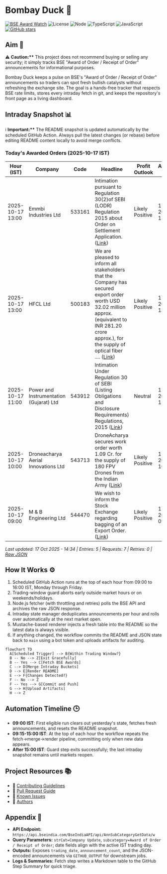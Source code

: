 ﻿# Bombay Duck 🦆

[![BSE Award Watch](https://github.com/dextel2/bombay-duck/actions/workflows/bse-award-watch.yml/badge.svg)](https://github.com/dextel2/bombay-duck/actions/workflows/bse-award-watch.yml) ![License](https://img.shields.io/badge/license-ISC-blue.svg) ![Node](https://img.shields.io/badge/node-20.x-339933.svg) ![TypeScript](https://img.shields.io/badge/TypeScript-5.x-3178C6.svg) ![JavaScript](https://img.shields.io/badge/JavaScript-ES2020-F7DF1E.svg) [![GitHub stars](https://img.shields.io/github/stars/dextel2/bombay-duck?style=social)](https://github.com/dextel2/bombay-duck/stargazers)

<!-- aim:start -->

## Aim 🎯

⚠️ **Caution:\*\*** This project does not recommend buying or selling any security; it simply tracks BSE "Award of Order / Receipt of Order" announcements for informational purposes.

Bombay Duck keeps a pulse on BSE's "Award of Order / Receipt of Order" announcements so traders can spot fresh bullish catalysts without refreshing the exchange site. The goal is a hands-free tracker that respects BSE rate limits, stores every intraday fetch in git, and keeps the repository's front page as a living dashboard.

<!-- aim:end -->

## Intraday Snapshot 📊

ℹ️ **Important:\*\*** The README snapshot is updated automatically by the scheduled GitHub Action. Always pull the latest changes (or rebase) before editing README content locally to avoid merge conflicts.

<!-- snapshot:start -->

### Today's Awarded Orders (2025-10-17 IST)

| Hour (IST) | Company | Code | Headline | Profit Outlook | Announced At |
| --- | --- | --- | --- | --- | --- |
| 2025-10-17 13:00 | Emmbi Industries Ltd | 533161 | Intimation pursuant to Regulation 30(2)of SEBI (LODR) Regulation 2015 about Order on Settlement Application. ([Link](https://www.bseindia.com/stock-share-price/emmbi-industries-ltd/emmbi/533161/)) | Likely Positive | 17 Oct 2025 - 13:53 |
| 2025-10-17 13:00 | HFCL Ltd | 500183 | We are pleased to inform all stakeholders that the Company has secured export order worth USD 32.02 million approx.(equivalent to INR 281.20 crore approx.), for the supply of optical fiber .... ([Link](https://www.bseindia.com/stock-share-price/hfcl-ltd/hfcl/500183/)) | Likely Positive | 17 Oct 2025 - 13:49 |
| 2025-10-17 11:00 | Power and Instrumentation (Gujarat) Ltd | 543912 | Intimation Under Regulation 30 of SEBI (Listing Obligations and Disclosure Requirements) Regulations, 2015 ([Link](https://www.bseindia.com/stock-share-price/power-and-instrumentation-(gujarat)-ltd/pigl/543912/)) | Neutral | 17 Oct 2025 - 11:12 |
| 2025-10-17 10:00 | Droneacharya Aerial Innovations Ltd | 543713 | DroneAcharya secures work order worth 1.09 Cr. for the supply of 180 FPV Drones from the Indian Army ([Link](https://www.bseindia.com/stock-share-price/droneacharya-aerial-innovations-ltd/dronachrya/543713/)) | Likely Positive | 17 Oct 2025 - 10:18 |
| 2025-10-17 09:00 | M & B Engineering Ltd | 544470 | We wish to inform the Stock Exchange regarding bagging of an Export Order. ([Link](https://www.bseindia.com/stock-share-price/m--b-engineering-ltd/mbel/544470/)) | Likely Positive | 17 Oct 2025 - 09:28 |

_Last updated: 17 Oct 2025 - 14:34 | Entries: 5 | Requests: 7 | Retries: 0 | [Raw JSON](data/2025-10-17.json)_

<!-- snapshot:end -->

<!-- how-it-works:start -->

## How It Works ⚙️

1. Scheduled GitHub Action runs at the top of each hour from 09:00 to 16:00 IST, Monday through Friday.
2. Trading-window guard aborts early outside market hours or on weekends/holidays.
3. Node.js fetcher (with throttling and retries) polls the BSE API and archives the raw JSON response.
4. Intraday state manager deduplicates announcements per hour and rolls over automatically at the next market open.
5. Mustache-based renderer injects a fresh table into the README so the latest data is always visible.
6. If anything changed, the workflow commits the README and JSON state back to `main` using a bot token and uploads artifacts for auditing.

```mermaid
flowchart TD
  A[Scheduled Trigger] --> B{Within Trading Window?}
  B -- No --> Z[Exit Gracefully]
  B -- Yes --> C[Fetch BSE Awards]
  C --> D[Merge Intraday Buckets]
  D --> E[Render README]
  E --> F{Changes Detected?}
  F -- No --> Z
  F -- Yes --> G[Commit and Push]
  G --> H[Upload Artifacts]
  H --> Z
```

<!-- how-it-works:end -->

## Automation Timeline 🕒

- **09:00 IST**: First eligible run clears out yesterday's state, fetches fresh announcements, and resets the README snapshot.
- **09:15-15:00 IST**: At the top of each hour the workflow repeats the fetch->merge->render pipeline, committing only when new data appears.
- **After 15:00 IST**: Guard step exits successfully; the last intraday snapshot remains until markets reopen.

## Project Resources 📚

- 📘 [Contributing Guidelines](CONTRIBUTING.md)
- 🧾 [Pull Request Guide](PR_GUIDE.md)
- 🐞 [Known Issues](KNOWN_ISSUES.md)
- 👥 [Authors](AUTHORS.md)

## Appendix 📎

- **API Endpoint:** `https://api.bseindia.com/BseIndiaAPI/api/AnnSubCategoryGetData/w`
- **Query Parameters:** `strCat=Company Update`, `subcategory=Award of Order / Receipt of Order`; date fields align with the active IST trading day.
- **Outputs:** Exposes `trading_date`, `announcement_count`, and the JSON-encoded announcements via `GITHUB_OUTPUT` for downstream jobs.
- **Logs & Summaries:** Fetch step writes a Markdown table to the GitHub Step Summary for quick triage.
